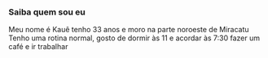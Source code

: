 ### Saiba quem sou eu 

Meu nome é Kauê
tenho 33 anos
e moro na parte noroeste de Miracatu
Tenho uma rotina normal, gosto de dormir às 11 e acordar às 7:30 
fazer um café e ir trabalhar
